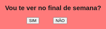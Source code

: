 # Meu_Amor
Projetinhos para minha namorada
<!DOCTYPE html>
<html lang="en">

<head>
    <meta charset="UTF-8">
    <meta http-equiv="X-UA-Compatible" content="IE=edge">
    <meta name="viewport" content="width=device-width, initial-scale=1.0">
    <title>Eu te amo muito muito muito muito muito muito muito muito muito muito muito muito. Só pra você não esquecer mesmo</title>
</head>

<body>
    <div id="conteudo">
        <h2>Vou te ver no final de semana?</h2>
        <div style="margin: auto;width: 170px;">
            <button style="position: fixed;display: block;" class="btn" onclick="sim()">SIM</button>
            <button class="btn" onclick="desvia(this)" onmouseover="desvia(this)" style="position: absolute;">NÃO</button>
        </div>
    </div>
</body>
<style>
    #conteudo {
        background: #ff7a7a;
        width: 100%;
        height: 100%;
        position: fixed;
        top: 0;
        left: 0;
        padding: 10px;
        text-align: center;
        font-family: sans-serif;
    }

    .btn {
        background: black;
        color: white;
        border: none;
        padding: 10px;
        width: 80px;
        border-radius: 5px;
    }
</style>

<script>
    function sim() {
        alert("Vamos nos VEEEEEEEEEEEEEEEE, hehehehe! :)");
        // redireciona para um URL após clicar no SIM
        location.href = "https://music.youtube.com/watch?v=izGwDsrQ1eQ";
    }

    function desvia(btn) {
        // btn declarado na função
        btn.style.position = 'absolute';
        btn.style.bottom = geraPosicao(10, 90);
        btn.style.left = geraPosicao(10, 90);
        console.log('opa, desviei...');
    }

    function geraPosicao(min, max) {
        return (Math.random() * (max - min) + min) + "%";
    }

</script>

</html>
